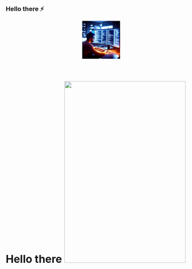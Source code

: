 ### Hello there ⚡

<div id="header" align="center">

  <img src="https://github.com/EugenySpb/EugenySpb/blob/main/Files/445798127065201.gif" width="100"/>

</div>
<div id="badges">
<img src="https://komarev.com/ghpvc/?username=EugenySpb&style=flat-square&color=blue" alt=""/>

<h1>
  Hello there
  <img src="https://giphy.com/embed/fHFY9R9aP76BPF5Fso" width="320" height="480"/>
</h1>

</div>






<!--
**EugenySpb/EugenySpb** is a ✨ _special_ ✨ repository because its `README.md` (this file) appears on your GitHub profile.

Here are some ideas to get you started:👋

- 🔭 I’m currently working on ...
- 🌱 I’m currently learning ...
- 👯 I’m looking to collaborate on ...
- 🤔 I’m looking for help with ...
- 💬 Ask me about ...
- 📫 How to reach me: ...
- 😄 Pronouns: ...
- ⚡ Fun fact: ...
-->

